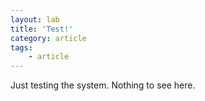 ```yaml
---
layout: lab
title: 'Test!'
category: article
tags:
    - article
---
```


Just testing the system. Nothing to see here.
